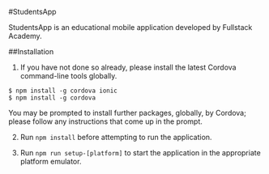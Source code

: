 #StudentsApp

StudentsApp is an educational mobile application developed by Fullstack Academy.

##Installation

1. If you have not done so already, please install the latest Cordova command-line tools globally.

```
$ npm install -g cordova ionic
$ npm install -g cordova
```

You may be prompted to install further packages, globally, by Cordova; please follow any instructions that come up in the prompt.

2. Run `npm install` before attempting to run the application.

3. Run `npm run setup-[platform]` to start the application in the appropriate platform emulator.